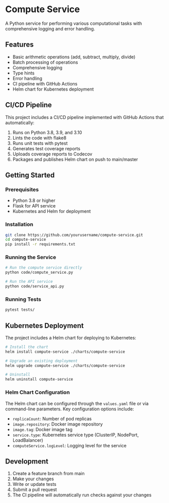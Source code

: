 # Compute Service

A Python service for performing various computational tasks with comprehensive logging and error handling.

## Features

- Basic arithmetic operations (add, subtract, multiply, divide)
- Batch processing of operations
- Comprehensive logging
- Type hints
- Error handling
- CI pipeline with GitHub Actions
- Helm chart for Kubernetes deployment

## CI/CD Pipeline

This project includes a CI/CD pipeline implemented with GitHub Actions that automatically:

1. Runs on Python 3.8, 3.9, and 3.10
2. Lints the code with flake8
3. Runs unit tests with pytest
4. Generates test coverage reports
5. Uploads coverage reports to Codecov
6. Packages and publishes Helm chart on push to main/master

## Getting Started

### Prerequisites

- Python 3.8 or higher
- Flask for API service
- Kubernetes and Helm for deployment

### Installation

```bash
git clone https://github.com/yourusername/compute-service.git
cd compute-service
pip install -r requirements.txt
```

### Running the Service

```bash
# Run the compute service directly
python code/compute_service.py

# Run the API service
python code/service_api.py
```

### Running Tests

```bash
pytest tests/
```

## Kubernetes Deployment

The project includes a Helm chart for deploying to Kubernetes:

```bash
# Install the chart
helm install compute-service ./charts/compute-service

# Upgrade an existing deployment
helm upgrade compute-service ./charts/compute-service

# Uninstall
helm uninstall compute-service
```

### Helm Chart Configuration

The Helm chart can be configured through the `values.yaml` file or via command-line parameters. Key configuration options include:

- `replicaCount`: Number of pod replicas
- `image.repository`: Docker image repository
- `image.tag`: Docker image tag
- `service.type`: Kubernetes service type (ClusterIP, NodePort, LoadBalancer)
- `computeService.logLevel`: Logging level for the service

## Development

1. Create a feature branch from main
2. Make your changes
3. Write or update tests
4. Submit a pull request
5. The CI pipeline will automatically run checks against your changes
